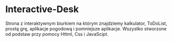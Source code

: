 # Interactive-Desk
Strona z interaktywnym biurkiem na którym znajdziemy kalkulator, ToDoList, prostą grę, aplikacje pogodową i pomniejsze aplikacje. Wszystko stworzone od podstaw przy pomocy Httml, Css i JavaScipt. 
